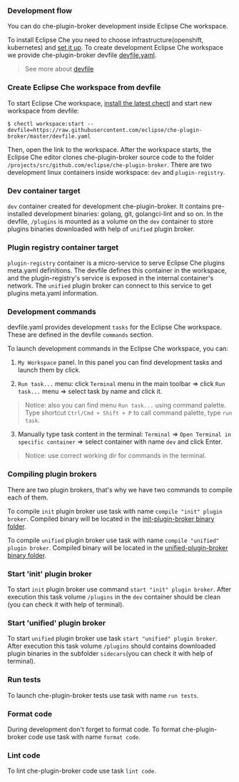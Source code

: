 ### Development flow

You can do che-plugin-broker development inside Eclipse Che workspace.

To install Eclipse Che you need to choose infrastructure(openshift, kubernetes)
and [set it up](https://www.eclipse.org/che/docs/che-7/che-quick-starts.html#setting-up-a-local-kubernetes-or-openshift-cluster).
To create development Eclipse Che workspace we provide che-plugin-broker devfile [devfile.yaml](devfile.yaml).
> See more about [devfile](https://redhat-developer.github.io/devfile)

### Create Eclipse Che workspace from devfile

To start Eclipse Che workspace, [install the latest chectl](https://www.eclipse.org/che/docs/che-7/che-quick-starts.html#installing-the-chectl-management-tool) and start new workspace from devfile:

```shell
$ chectl workspace:start --devfile=https://raw.githubusercontent.com/eclipse/che-plugin-broker/master/devfile.yaml
```

Then, open the link to the workspace. After the workspace starts, the Eclipse Che editor
clones che-plugin-broker source code to the folder `/projects/src/github.com/eclipse/che-plugin-broker`.
There are two development linux containers inside workspace: `dev` and `plugin-registry`.

### Dev container target

`dev` container created for development che-plugin-broker. It contains pre-installed development binaries:
golang, git, golangci-lint and so on. In the devfile, `/plugins` is mounted as a volume on the `dev` container
to store plugins binaries downloaded with help of `unified` plugin broker.

### Plugin registry container target

`plugin-registry` container is a micro-service to serve Eclipse Che plugins meta.yaml definitions.
The devfile defines this container in the workspace, and the plugin-registry's service is exposed in the internal container's network.
The `unified` plugin broker can connect to this service to get plugins meta.yaml information.

### Development commands

devfile.yaml provides development `tasks` for the Eclipse Che workspace.
These are defined in the devfile `commands` section.

To launch development commands in the Eclipse Che workspace, you can:

1. `My Workspace` panel. In this panel you can find development tasks and launch them by click.

2. `Run task...` menu: click `Terminal` menu in the main toolbar => click `Run task...` menu => select task by name and click it.
> Notice: also you can find menu `Run task...` using command palette. Type shortcut `Ctrl/Cmd + Shift + P` to call command palette, type `run task`.

3. Manually type task content in the terminal: `Terminal` => `Open Terminal in specific container` => select container with name `dev` and click Enter.
> Notice: use correct working dir for commands in the terminal.

### Compiling plugin brokers

There are two plugin brokers, that's why we have two commands to compile each of them.

To compile `init` plugin broker use task with name `compile "init" plugin broker`. Compiled binary will be located in the [init-plugin-broker binary folder](brokers/init/cmd).

To compile `unified` plugin broker use task with name `compile "unified" plugin broker`. Compiled binary will be located in the [unified-plugin-broker binary folder](brokers/unified/cmd).

### Start 'init' plugin broker

To start `init` plugin broker use command `start "init" plugin broker`. After execution this task volume `/plugins` in the `dev` container should be clean
(you can check it with help of terminal).

### Start 'unified' plugin broker

To start `unified` plugin broker use task `start "unified" plugin broker`. After execution this task volume `/plugins` should contains downloaded plugin binaries in the subfolder `sidecars`(you can check it with help of terminal).

### Run tests

To launch che-plugin-broker tests use task with name `run tests`.

### Format code

During development don't forget to format code.
To format che-plugin-broker code use task with name `format code`.

### Lint code

To lint che-plugin-broker code use task `lint code`.
